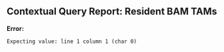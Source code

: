 ## Contextual Query Report: Resident BAM TAMs

**Error:**
```
Expecting value: line 1 column 1 (char 0)
```